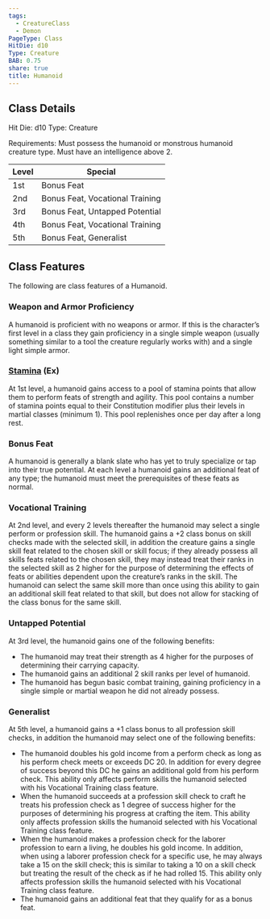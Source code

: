 ```yaml
---
tags:
  - CreatureClass
  - Demon
PageType: Class
HitDie: d10
Type: Creature
BAB: 0.75
share: true
title: Humanoid
---
```


## Class Details
Hit Die:  d10
Type: Creature

Requirements: Must possess the humanoid or monstrous humanoid creature type. Must have an intelligence above 2.

| Level | Special                         |
| ----- | ------------------------------- |
| 1st   | Bonus Feat                      |
| 2nd   | Bonus Feat, Vocational Training |
| 3rd   | Bonus Feat, Untapped Potential  |
| 4th   | Bonus Feat, Vocational Training |
| 5th   | Bonus Feat, Generalist          |

## Class Features

The following are class features of a Humanoid.

### Weapon and Armor Proficiency

A humanoid is proficient with no weapons or armor. If this is the character’s first level in a class they gain proficiency in a single simple weapon (usually something similar to a tool the creature regularly works with) and a single light simple armor.

<h3><a href="/NicheD20/Combat%20Rules/Combat%20Statistics#stamina">Stamina</a> (Ex)</h3>

At 1st level, a humanoid gains access to a pool of stamina points that allow them to perform feats of strength and agility. This pool contains a number of stamina points equal to their Constitution modifier plus their levels in martial classes (minimum 1). This pool replenishes once per day after a long rest.

### Bonus Feat

A humanoid is generally a blank slate who has yet to truly specialize or tap into their true potential. At each level a humanoid gains an additional feat of any type; the humanoid must meet the prerequisites of these feats as normal.

### Vocational Training

At 2nd level, and every 2 levels thereafter the humanoid may select a single perform or profession skill. The humanoid gains a +2 class bonus on skill checks made with the selected skill, in addition the creature gains a single skill feat related to the chosen skill or skill focus; if they already possess all skills feats related to the chosen skill, they may instead treat their ranks in the selected skill as 2 higher for the purpose of determining the effects of feats or abilities dependent upon the creature’s ranks in the skill. The humanoid can select the same skill more than once using this ability to gain an additional skill feat related to that skill, but does not allow for stacking of the class bonus for the same skill.

### Untapped Potential

At 3rd level, the humanoid gains one of the following benefits:

- The humanoid may treat their strength as 4 higher for the purposes of determining their carrying capacity.
- The humanoid gains an additional 2 skill ranks per level of humanoid.
- The humanoid has begun basic combat training, gaining proficiency in a single simple or martial weapon he did not already possess.

### Generalist

At 5th level, a humanoid gains a +1 class bonus to all profession skill checks, in addition the humanoid may select one of the following benefits:

- The humanoid doubles his gold income from a perform check as long as his perform check meets or exceeds DC 20. In addition for every degree of success beyond this DC he gains an additional gold from his perform check. This ability only affects perform skills the humanoid selected with his Vocational Training class feature.
- When the humanoid succeeds at a profession skill check to craft he treats his profession check as 1 degree of success higher for the purposes of determining his progress at crafting the item. This ability only affects profession skills the humanoid selected with his Vocational Training class feature.
- When the humanoid makes a profession check for the laborer profession to earn a living, he doubles his gold income. In addition, when using a laborer profession check for a specific use, he may always take a 15 on the skill check; this is similar to taking a 10 on a skill check but treating the result of the check as if he had rolled 15. This ability only affects profession skills the humanoid selected with his Vocational Training class feature.
- The humanoid gains an additional feat that they qualify for as a bonus feat.